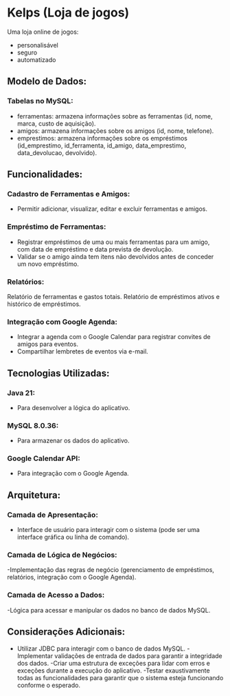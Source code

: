 # Kelps (Loja de jogos)
Uma loja online de jogos:
- personalisável
- seguro
- automatizado

##

## Modelo de Dados:
### Tabelas no MySQL:
- ferramentas: armazena informações sobre as ferramentas (id, nome, marca, custo de aquisição).
- amigos: armazena informações sobre os amigos (id, nome, telefone).
- emprestimos: armazena informações sobre os empréstimos (id_emprestimo, id_ferramenta, id_amigo, data_emprestimo, data_devolucao, devolvido).
## Funcionalidades:
### Cadastro de Ferramentas e Amigos:

- Permitir adicionar, visualizar, editar e excluir ferramentas e amigos.
### Empréstimo de Ferramentas:

- Registrar empréstimos de uma ou mais ferramentas para um amigo, com data de empréstimo e data prevista de devolução.
- Validar se o amigo ainda tem itens não devolvidos antes de conceder um novo empréstimo.
### Relatórios:

Relatório de ferramentas e gastos totais.
Relatório de empréstimos ativos e histórico de empréstimos.
### Integração com Google Agenda:

- Integrar a agenda com o Google Calendar para registrar convites de amigos para eventos.
- Compartilhar lembretes de eventos via e-mail.
## Tecnologias Utilizadas:
### Java 21:

- Para desenvolver a lógica do aplicativo.
### MySQL 8.0.36:

- Para armazenar os dados do aplicativo.
### Google Calendar API:

- Para integração com o Google Agenda.
## Arquitetura:
### Camada de Apresentação:

- Interface de usuário para interagir com o sistema (pode ser uma interface gráfica ou linha de comando).
### Camada de Lógica de Negócios:

-Implementação das regras de negócio (gerenciamento de empréstimos, relatórios, integração com o Google Agenda).
### Camada de Acesso a Dados:

-Lógica para acessar e manipular os dados no banco de dados MySQL.
## Considerações Adicionais:
- Utilizar JDBC para interagir com o banco de dados MySQL.
-Implementar validações de entrada de dados para garantir a integridade dos dados.
-Criar uma estrutura de exceções para lidar com erros e exceções durante a execução do aplicativo.
-Testar exaustivamente todas as funcionalidades para garantir que o sistema esteja funcionando conforme o esperado.
